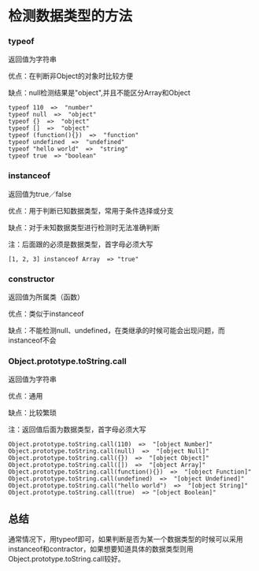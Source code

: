 # 检测数据类型的方法

### typeof

返回值为字符串

优点：在判断非Object的对象时比较方便

缺点：null检测结果是"object",并且不能区分Array和Object

```
typeof 110  =>  "number"
typeof null  =>  "object"
typeof {}  =>  "object"
typeof []  =>  "object"
typeof (function(){})  =>  "function"
typeof undefined  =>  "undefined"
typeof "hello world"  =>  "string"
typeof true  => "boolean"
```

### instanceof

返回值为true／false

优点：用于判断已知数据类型，常用于条件选择或分支

缺点：对于未知数据类型进行检测时无法准确判断

注：后面跟的必须是数据类型，首字母必须大写

```
[1, 2, 3] instanceof Array  => "true"
```

### constructor

返回值为所属类（函数）

优点：类似于instanceof

缺点：不能检测null、undefined，在类继承的时候可能会出现问题，而instanceof不会

### Object.prototype.toString.call

返回值为字符串

优点：通用

缺点：比较繁琐

注：返回值后面为数据类型，首字母必须大写

```
Object.prototype.toString.call(110)  =>  "[object Number]"
Object.prototype.toString.call(null)  =>  "[object Null]"
Object.prototype.toString.call({})  =>  "[object Object]"
Object.prototype.toString.call([])  =>  "[object Array]"
Object.prototype.toString.call(function(){})  =>  "[object Function]"
Object.prototype.toString.call(undefined)  =>  "[object Undefined]"
Object.prototype.toString.call("hello world")  =>  "[object String]"
Object.prototype.toString.call(true)  => "[object Boolean]"
```

## 总结

通常情况下，用typeof即可，如果判断是否为某一个数据类型的时候可以采用instanceof和contractor，如果想要知道具体的数据类型则用Object.prototype.toString.call较好。